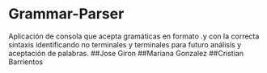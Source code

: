 # Grammar-Parser
Aplicación de consola que acepta gramáticas en formato .y con la correcta sintaxis identificando no terminales y terminales para futuro análisis y aceptación de palabras.
##Jose Giron
##Mariana Gonzalez
##Cristian Barrientos

